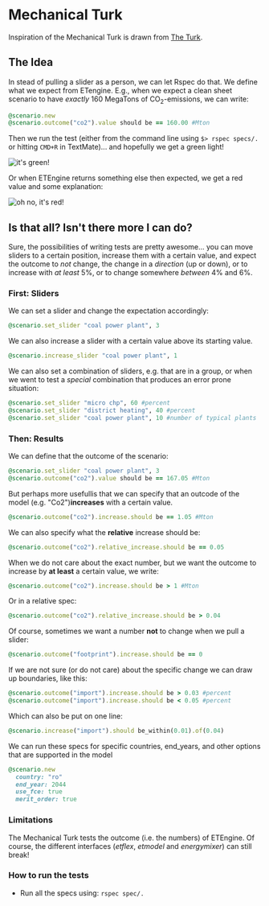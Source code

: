 # Mechanical Turk

Inspiration of the Mechanical Turk is drawn from [The Turk](http://en.wikipedia.org/wiki/The_Turk).

## The Idea

In stead of pulling a slider as a person, we can let Rspec do that. We define
what we expect from ETengine. E.g., when we expect a clean sheet scenario to 
have *exactly* 160 MegaTons of CO<sub>2</sub>-emissions, we can write:

````ruby
@scenario.new
@scenario.outcome("co2").value should be == 160.00 #Mton
````

Then we run the test (either from the command line using `$> rspec specs/.` or hitting `CMD+R` in TextMate)... 
and hopefully we get a green light!

![it's green!](http://f.cl.ly/items/27252h3o191P2o142y0o/Screen%20Shot%202012-03-07%20at%209.17.00%20AM.png)

Or when ETEngine returns something else then expected, we get a red value and
some explanation:

![oh no, it's red!](http://f.cl.ly/items/0y4307374716291x3f3v/Screen%20Shot%202012-03-07%20at%209.27.49%20AM.png)

## Is that all? Isn't there more I can do?

Sure, the possibilities of writing tests are pretty awesome... you can move sliders
to a certain position, increase them with a certain value, and expect the outcome to
*not* change, the change in a *direction* (up or down), or to increase with *at least*
5%, or to change somewhere *between* 4% and 6%.

### First: Sliders

We can set a slider and change the expectation accordingly:

````ruby
@scenario.set_slider "coal power plant", 3
````

We can also increase a slider with a certain value above its starting
value.

````ruby
@scenario.increase_slider "coal power plant", 1
````

We can also set a combination of sliders, e.g. that are in a group, 
or when we went to test a *special* combination that produces an
error prone situation:

````ruby
@scenario.set_slider "micro chp", 60 #percent
@scenario.set_slider "district heating", 40 #percent
@scenario.set_slider "coal power plant", 10 #number of typical plants
````

### Then: Results

We can define that the outcome of the scenario:

````ruby
@scenario.set_slider "coal power plant", 3
@scenario.outcome("co2").value should be == 167.05 #Mton
````

But perhaps more usefullis that we can specify that an outcode of the 
model (e.g. "Co2")**increases** with a certain value.

````ruby
@scenario.outcome("co2").increase.should be == 1.05 #Mton
````

We can also specify what the **relative** increase should be:

````ruby
@scenario.outcome("co2").relative_increase.should be == 0.05
````

When we do not care about the exact number, but we want the outcome to
increase by **at least** a certain value, we write:

````ruby
@scenario.outcome("co2").increase.should be > 1 #Mton
````

Or in a relative spec:

````ruby
@scenario.outcome("co2").relative_increase.should be > 0.04
````

Of course, sometimes we want a number **not** to change when we pull a
slider:

````ruby
@scenario.outcome("footprint").increase.should be == 0
````

If we are not sure (or do not care) about the specific change we can
draw up boundaries, like this:

````ruby
@scenario.outcome("import").increase.should be > 0.03 #percent
@scenario.outcome("import").increase.should be < 0.05 #percent
````
Which can also be put on one line:

````ruby
@scenario.increase("import").should be_within(0.01).of(0.04)
````
We can run these specs for specific countries, end_years, and other options that
are supported in the model

````ruby
@scenario.new
  country: "ro"
  end_year: 2044
  use_fce: true
  merit_order: true
````

### Limitations

The Mechanical Turk tests the outcome (i.e. the numbers) of ETEngine. Of course, the different
interfaces (*etflex*, *etmodel* and *energymixer*) can still break!

### How to run the tests

* Run all the specs using: `rspec spec/.`
